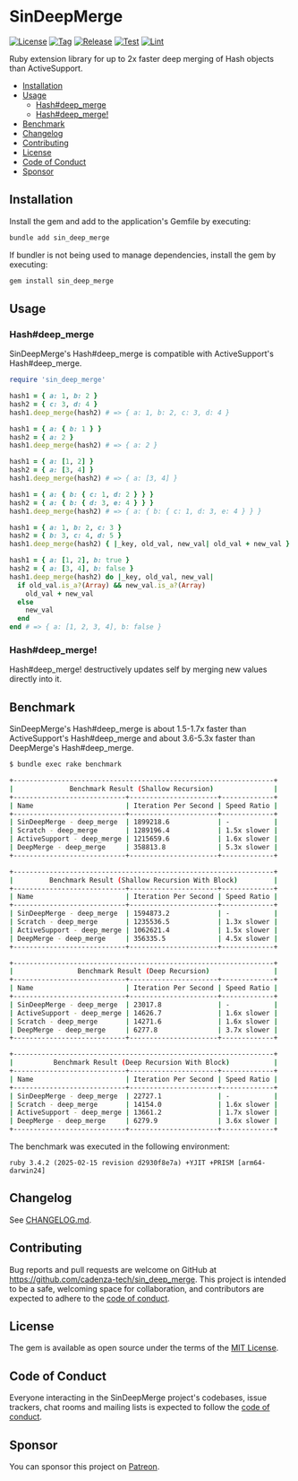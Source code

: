 # SinDeepMerge

[![License](https://img.shields.io/github/license/cadenza-tech/sin_deep_merge?label=License&labelColor=343B42&color=blue)](https://github.com/cadenza-tech/sin_deep_merge/blob/main/LICENSE.txt) [![Tag](https://img.shields.io/github/tag/cadenza-tech/sin_deep_merge?label=Tag&logo=github&labelColor=343B42&color=2EBC4F)](https://github.com/cadenza-tech/sin_deep_merge/blob/main/CHANGELOG.md) [![Release](https://github.com/cadenza-tech/sin_deep_merge/actions/workflows/release.yml/badge.svg)](https://github.com/cadenza-tech/sin_deep_merge/actions?query=workflow%3Arelease) [![Test](https://github.com/cadenza-tech/sin_deep_merge/actions/workflows/test.yml/badge.svg)](https://github.com/cadenza-tech/sin_deep_merge/actions?query=workflow%3Atest) [![Lint](https://github.com/cadenza-tech/sin_deep_merge/actions/workflows/lint.yml/badge.svg)](https://github.com/cadenza-tech/sin_deep_merge/actions?query=workflow%3Alint)

Ruby extension library for up to 2x faster deep merging of Hash objects than ActiveSupport.

- [Installation](#installation)
- [Usage](#usage)
  - [Hash#deep\_merge](#hashdeep_merge)
  - [Hash#deep\_merge!](#hashdeep_merge-1)
- [Benchmark](#benchmark)
- [Changelog](#changelog)
- [Contributing](#contributing)
- [License](#license)
- [Code of Conduct](#code-of-conduct)
- [Sponsor](#sponsor)

## Installation

Install the gem and add to the application's Gemfile by executing:

```bash
bundle add sin_deep_merge
```

If bundler is not being used to manage dependencies, install the gem by executing:

```bash
gem install sin_deep_merge
```

## Usage

### Hash#deep_merge

SinDeepMerge's Hash#deep_merge is compatible with ActiveSupport's Hash#deep_merge.

```ruby
require 'sin_deep_merge'

hash1 = { a: 1, b: 2 }
hash2 = { c: 3, d: 4 }
hash1.deep_merge(hash2) # => { a: 1, b: 2, c: 3, d: 4 }

hash1 = { a: { b: 1 } }
hash2 = { a: 2 }
hash1.deep_merge(hash2) # => { a: 2 }

hash1 = { a: [1, 2] }
hash2 = { a: [3, 4] }
hash1.deep_merge(hash2) # => { a: [3, 4] }

hash1 = { a: { b: { c: 1, d: 2 } } }
hash2 = { a: { b: { d: 3, e: 4 } } }
hash1.deep_merge(hash2) # => { a: { b: { c: 1, d: 3, e: 4 } } }

hash1 = { a: 1, b: 2, c: 3 }
hash2 = { b: 3, c: 4, d: 5 }
hash1.deep_merge(hash2) { |_key, old_val, new_val| old_val + new_val } # => { a: 1, b: 5, c: 7, d: 5 }

hash1 = { a: [1, 2], b: true }
hash2 = { a: [3, 4], b: false }
hash1.deep_merge(hash2) do |_key, old_val, new_val|
  if old_val.is_a?(Array) && new_val.is_a?(Array)
    old_val + new_val
  else
    new_val
  end
end # => { a: [1, 2, 3, 4], b: false }
```

### Hash#deep_merge!

Hash#deep_merge! destructively updates self by merging new values directly into it.

## Benchmark

SinDeepMerge's Hash#deep_merge is about 1.5-1.7x faster than ActiveSupport's Hash#deep_merge and about 3.6-5.3x faster than DeepMerge's Hash#deep_merge.

```bash
$ bundle exec rake benchmark

+-----------------------------------------------------------------+
|              Benchmark Result (Shallow Recursion)               |
+----------------------------+----------------------+-------------+
| Name                       | Iteration Per Second | Speed Ratio |
+----------------------------+----------------------+-------------+
| SinDeepMerge - deep_merge  | 1899218.6            | -           |
| Scratch - deep_merge       | 1289196.4            | 1.5x slower |
| ActiveSupport - deep_merge | 1215659.6            | 1.6x slower |
| DeepMerge - deep_merge     | 358813.8             | 5.3x slower |
+----------------------------+----------------------+-------------+

+-----------------------------------------------------------------+
|         Benchmark Result (Shallow Recursion With Block)         |
+----------------------------+----------------------+-------------+
| Name                       | Iteration Per Second | Speed Ratio |
+----------------------------+----------------------+-------------+
| SinDeepMerge - deep_merge  | 1594873.2            | -           |
| Scratch - deep_merge       | 1235536.5            | 1.3x slower |
| ActiveSupport - deep_merge | 1062621.4            | 1.5x slower |
| DeepMerge - deep_merge     | 356335.5             | 4.5x slower |
+----------------------------+----------------------+-------------+

+-----------------------------------------------------------------+
|                Benchmark Result (Deep Recursion)                |
+----------------------------+----------------------+-------------+
| Name                       | Iteration Per Second | Speed Ratio |
+----------------------------+----------------------+-------------+
| SinDeepMerge - deep_merge  | 23017.8              | -           |
| ActiveSupport - deep_merge | 14626.7              | 1.6x slower |
| Scratch - deep_merge       | 14271.6              | 1.6x slower |
| DeepMerge - deep_merge     | 6277.8               | 3.7x slower |
+----------------------------+----------------------+-------------+

+-----------------------------------------------------------------+
|          Benchmark Result (Deep Recursion With Block)           |
+----------------------------+----------------------+-------------+
| Name                       | Iteration Per Second | Speed Ratio |
+----------------------------+----------------------+-------------+
| SinDeepMerge - deep_merge  | 22727.1              | -           |
| Scratch - deep_merge       | 14154.0              | 1.6x slower |
| ActiveSupport - deep_merge | 13661.2              | 1.7x slower |
| DeepMerge - deep_merge     | 6279.9               | 3.6x slower |
+----------------------------+----------------------+-------------+
```

The benchmark was executed in the following environment:

`ruby 3.4.2 (2025-02-15 revision d2930f8e7a) +YJIT +PRISM [arm64-darwin24]`

## Changelog

See [CHANGELOG.md](https://github.com/cadenza-tech/sin_deep_merge/blob/main/CHANGELOG.md).

## Contributing

Bug reports and pull requests are welcome on GitHub at https://github.com/cadenza-tech/sin_deep_merge. This project is intended to be a safe, welcoming space for collaboration, and contributors are expected to adhere to the [code of conduct](https://github.com/cadenza-tech/sin_deep_merge/blob/main/CODE_OF_CONDUCT.md).

## License

The gem is available as open source under the terms of the [MIT License](https://github.com/cadenza-tech/sin_deep_merge/blob/main/LICENSE.txt).

## Code of Conduct

Everyone interacting in the SinDeepMerge project's codebases, issue trackers, chat rooms and mailing lists is expected to follow the [code of conduct](https://github.com/cadenza-tech/sin_deep_merge/blob/main/CODE_OF_CONDUCT.md).

## Sponsor

You can sponsor this project on [Patreon](https://patreon.com/CadenzaTech).
